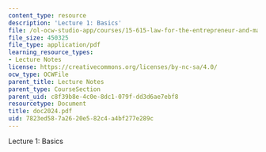 ```yaml
---
content_type: resource
description: 'Lecture 1: Basics'
file: /ol-ocw-studio-app/courses/15-615-law-for-the-entrepreneur-and-manager-spring-2003/7823ed587a2620e582c4a4bf277e289c_doc2024.pdf
file_size: 450325
file_type: application/pdf
learning_resource_types:
- Lecture Notes
license: https://creativecommons.org/licenses/by-nc-sa/4.0/
ocw_type: OCWFile
parent_title: Lecture Notes
parent_type: CourseSection
parent_uid: c8f39b8e-4c0e-8dc1-079f-dd3d6ae7ebf8
resourcetype: Document
title: doc2024.pdf
uid: 7823ed58-7a26-20e5-82c4-a4bf277e289c
---
```

Lecture 1: Basics